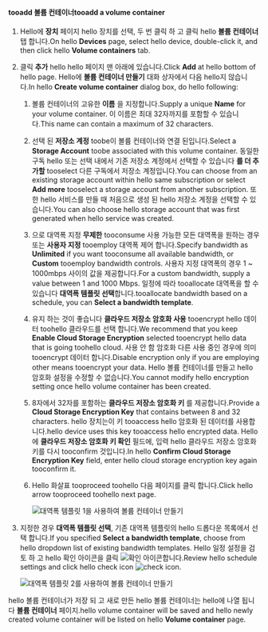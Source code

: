 <!--author=SharS last changed: 1/7/2016-->

#### <a name="tooadd-a-volume-container"></a><span data-ttu-id="5552d-101">tooadd 볼륨 컨테이너</span><span class="sxs-lookup"><span data-stu-id="5552d-101">tooadd a volume container</span></span>
1. <span data-ttu-id="5552d-102">Hello에 **장치** 페이지 hello 장치를 선택, 두 번 클릭 하 고 클릭 hello **볼륨 컨테이너** 탭 합니다.</span><span class="sxs-lookup"><span data-stu-id="5552d-102">On hello **Devices** page, select hello device, double-click it, and then click hello **Volume containers** tab.</span></span>
2. <span data-ttu-id="5552d-103">클릭 **추가** hello hello 페이지 맨 아래에 있습니다.</span><span class="sxs-lookup"><span data-stu-id="5552d-103">Click **Add** at hello bottom of hello page.</span></span> <span data-ttu-id="5552d-104">Hello에 **볼륨 컨테이너 만들기** 대화 상자에서 다음 hello지 않습니다.</span><span class="sxs-lookup"><span data-stu-id="5552d-104">In hello **Create volume container** dialog box, do hello following:</span></span>
   
   1. <span data-ttu-id="5552d-105">볼륨 컨테이너의 고유한 **이름** 을 지정합니다.</span><span class="sxs-lookup"><span data-stu-id="5552d-105">Supply a unique **Name** for your volume container.</span></span> <span data-ttu-id="5552d-106">이 이름은 최대 32자까지를 포함할 수 있습니다.</span><span class="sxs-lookup"><span data-stu-id="5552d-106">This name can contain a maximum of 32 characters.</span></span>
   2. <span data-ttu-id="5552d-107">선택 된 **저장소 계정** toobe이 볼륨 컨테이너와 연결 된입니다.</span><span class="sxs-lookup"><span data-stu-id="5552d-107">Select a **Storage Account** toobe associated with this volume container.</span></span> <span data-ttu-id="5552d-108">동일한 구독 hello 또는 선택 내에서 기존 저장소 계정에서 선택할 수 있습니다 **를 더 추가할** tooselect 다른 구독에서 저장소 계정입니다.</span><span class="sxs-lookup"><span data-stu-id="5552d-108">You can choose from an existing storage account within hello same subscription or select **Add more** tooselect a storage account from another subscription.</span></span> <span data-ttu-id="5552d-109">또한 hello 서비스를 만들 때 처음으로 생성 된 hello 저장소 계정을 선택할 수 있습니다.</span><span class="sxs-lookup"><span data-stu-id="5552d-109">You can also choose hello storage account that was first generated when hello service was created.</span></span>
   3. <span data-ttu-id="5552d-110">으로 대역폭 지정 **무제한** tooconsume 사용 가능한 모든 대역폭을 원하는 경우 또는 **사용자 지정** tooemploy 대역폭 제어 합니다.</span><span class="sxs-lookup"><span data-stu-id="5552d-110">Specify bandwidth as **Unlimited** if you want tooconsume all available bandwidth, or **Custom** tooemploy bandwidth controls.</span></span> <span data-ttu-id="5552d-111">사용자 지정 대역폭의 경우 1 ~ 1000mbps 사이의 값을 제공합니다.</span><span class="sxs-lookup"><span data-stu-id="5552d-111">For a custom bandwidth, supply a value between 1 and 1000 Mbps.</span></span> <span data-ttu-id="5552d-112">일정에 따라 tooallocate 대역폭을 할 수 있습니다 **대역폭 템플릿 선택**합니다.</span><span class="sxs-lookup"><span data-stu-id="5552d-112">tooallocate bandwidth based on a schedule, you can **Select a bandwidth template**.</span></span>
   4. <span data-ttu-id="5552d-113">유지 하는 것이 좋습니다 **클라우드 저장소 암호화 사용** tooencrypt hello 데이터 toohello 클라우드를 선택 합니다.</span><span class="sxs-lookup"><span data-stu-id="5552d-113">We recommend that you keep **Enable Cloud Storage Encryption** selected tooencrypt hello data that is going toohello cloud.</span></span> <span data-ttu-id="5552d-114">사용 안 함 암호화 다른 사용 중인 경우에 의미 tooencrypt 데이터 합니다.</span><span class="sxs-lookup"><span data-stu-id="5552d-114">Disable encryption only if you are employing other means tooencrypt your data.</span></span> <span data-ttu-id="5552d-115">Hello 볼륨 컨테이너를 만들고 hello 암호화 설정을 수정할 수 없습니다.</span><span class="sxs-lookup"><span data-stu-id="5552d-115">You cannot modify hello encryption setting once hello volume container has been created.</span></span>
   5. <span data-ttu-id="5552d-116">8자에서 32자를 포함하는 **클라우드 저장소 암호화 키** 를 제공합니다.</span><span class="sxs-lookup"><span data-stu-id="5552d-116">Provide a **Cloud Storage Encryption Key** that contains between 8 and 32 characters.</span></span> <span data-ttu-id="5552d-117">hello 장치는이 키 tooaccess hello 암호화 된 데이터를 사용합니다.</span><span class="sxs-lookup"><span data-stu-id="5552d-117">hello device uses this key tooaccess hello encrypted data.</span></span> <span data-ttu-id="5552d-118">Hello에 **클라우드 저장소 암호화 키 확인** 필드에, 입력 hello 클라우드 저장소 암호화 키를 다시 tooconfirm 것입니다.</span><span class="sxs-lookup"><span data-stu-id="5552d-118">In hello **Confirm Cloud Storage Encryption Key** field, enter hello cloud storage encryption key again tooconfirm it.</span></span> 
   6. <span data-ttu-id="5552d-119">Hello 화살표 tooproceed toohello 다음 페이지를 클릭 합니다.</span><span class="sxs-lookup"><span data-stu-id="5552d-119">Click hello arrow tooproceed toohello next page.</span></span>
      
      ![대역폭 템플릿 1을 사용하여 볼륨 컨테이너 만들기](./media/storsimple-add-volume-container/HCS_CreateVCBT1-include.png) 
3. <span data-ttu-id="5552d-121">지정한 경우 **대역폭 템플릿 선택**, 기존 대역폭 템플릿의 hello 드롭다운 목록에서 선택 합니다.</span><span class="sxs-lookup"><span data-stu-id="5552d-121">If you specified **Select a bandwidth template**, choose from hello dropdown list of existing bandwidth templates.</span></span> <span data-ttu-id="5552d-122">Hello 일정 설정을 검토 하 고 hello 확인 아이콘을 클릭 ![확인 아이콘](./media/storsimple-configure-new-storage-account/HCS_CheckIcon-include.png)합니다.</span><span class="sxs-lookup"><span data-stu-id="5552d-122">Review hello schedule settings and click hello check icon ![check icon](./media/storsimple-configure-new-storage-account/HCS_CheckIcon-include.png).</span></span>
   
    ![대역폭 템플릿 2를 사용하여 볼륨 컨테이너 만들기](./media/storsimple-add-volume-container/HCS_CreateVCBT2-include.png) 

<span data-ttu-id="5552d-124">hello 볼륨 컨테이너가 저장 되 고 새로 만든 hello 볼륨 컨테이너는 hello에 나열 됩니다 **볼륨 컨테이너** 페이지.</span><span class="sxs-lookup"><span data-stu-id="5552d-124">hello volume container will be saved and hello newly created volume container will be listed on hello **Volume container** page.</span></span>


